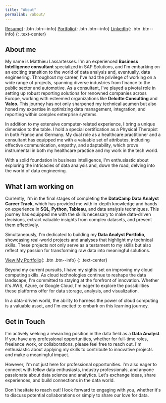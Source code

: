 ```yaml
---
title: "About"
permalink: /about/
---
```


[Resume](https://mat-lala.github.io/cv/){: .btn .btn--info} [Portfolio](https://mat-lala.github.io/portfolio/){: .btn .btn--info} [LinkedIn](https://www.linkedin.com/in/matthieu-lassartesses-965351223/){: .btn .btn--info}
{: .text-center}

## About me
My name is Matthieu Lassartesses. I'm an experienced **Business Intelligence consultant** specialized in SAP Solutions, and I'm embarking on an exciting transition to the world of data analysis and, eventually, data engineering. Throughout my career, I've had the privilege of working on a wide range of projects, spanning diverse industries from finance to the public sector and automotive. As a consultant, I've played a pivotal role in setting up robust reporting solutions for renowned companies across Europe, working with esteemed organizations like **Deloitte Consulting** and **Valeo**. This journey has not only sharpened my technical acumen but also honed my expertise in optimizing data management, integration, and reporting within complex enterprise systems.

In addition to my extensive computer-related experience, I bring a unique dimension to the table. I hold a special certification as a Physical Therapist in both France and Germany. My dual role as a healthcare practitioner and a consultant has equipped me with a valuable set of attributes, including effective communication, empathy, and adaptability, which prove instrumental in both my healthcare practice and my work in the tech world. 

With a solid foundation in business intelligence, I'm enthusiastic about exploring the intricacies of data analysis and, down the road, delving into the world of data engineering.

## What I am working on
Currently, I'm in the final stages of completing the **DataCamp Data Analyst Career Track**, which has provided me with in-depth knowledge and hands-on experience in **SQL, Python, Tableau**, and data analysis techniques. This journey has equipped me with the skills necessary to make data-driven decisions, extract valuable insights from complex datasets, and present them effectively.

Simultaneously, I'm dedicated to building my **Data Analyst Portfolio**, showcasing real-world projects and analyses that highlight my technical skills. These projects not only serve as a testament to my skills but also reflect my passion for transforming raw data into meaningful solutions.

[View My Portfolio](https://mat-lala.github.io/portfolio/){: .btn .btn--info}
{: .text-center}

Beyond my current pursuits, I have my sights set on improving my cloud computing skills. As cloud technologies continue to reshape the data landscape, I'm committed to staying at the forefront of innovation. Whether it's AWS, Azure, or Google Cloud, I'm eager to explore the possibilities these platforms offer for data storage, analysis, and visualization.

In a data-driven world, the ability to harness the power of cloud computing is a valuable asset, and I'm excited to embark on this learning journey.

## Get in Touch
I'm actively seeking a rewarding position in the data field as a **Data Analyst**. If you have any professional opportunities, whether for full-time roles, freelance work, or collaborations, please feel free to reach out. I'm enthusiastic about applying my skills to contribute to innovative projects and make a meaningful impact.

However, I'm not just here for professional opportunities. I'm also eager to connect with fellow data enthusiasts, industry professionals, and anyone passionate about data science and analytics. Let's exchange ideas, share experiences, and build connections in the data world.

Don't hesitate to reach out! I look forward to engaging with you, whether it's to discuss potential collaborations or simply to share our love for data.